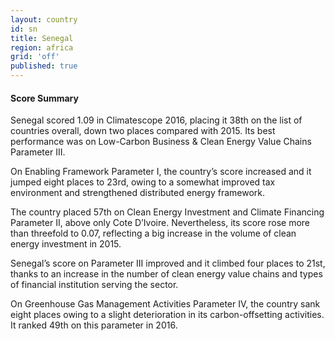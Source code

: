 ```yaml
---
layout: country
id: sn
title: Senegal
region: africa
grid: 'off'
published: true
---
```




#### Score Summary

Senegal scored 1.09 in Climatescope 2016, placing it 38th on the list of countries overall, down two places compared with 2015. Its best performance was on Low-Carbon Business & Clean Energy Value Chains Parameter III.

On Enabling Framework Parameter I, the country’s score increased and it jumped eight places to 23rd, owing to a somewhat improved tax environment and strengthened distributed energy framework.

The country placed 57th on Clean Energy Investment and Climate Financing Parameter II, above only Cote D’Ivoire. Nevertheless, its score rose more than threefold to 0.07, reflecting a big increase in the volume of clean energy investment in 2015.

Senegal’s score on Parameter III improved and it climbed four places to 21st, thanks to an increase in the number of clean energy value chains and types of financial institution serving the sector.

On Greenhouse Gas Management Activities Parameter IV, the country sank eight places owing to a slight deterioration in its carbon-offsetting activities. It ranked 49th on this parameter in 2016.

